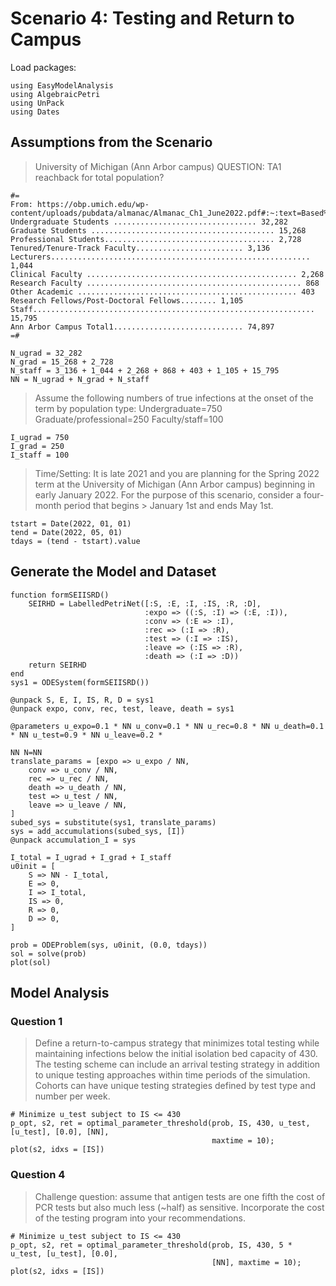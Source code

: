 # Scenario 4: Testing and Return to Campus

Load packages:

```@example scenario3
using EasyModelAnalysis
using AlgebraicPetri
using UnPack
using Dates
```

## Assumptions from the Scenario

> University of Michigan (Ann Arbor campus)
> QUESTION: TA1 reachback for total population?

```@example scenario4
#=
From: https://obp.umich.edu/wp-content/uploads/pubdata/almanac/Almanac_Ch1_June2022.pdf#:~:text=Based%20on%20the%20November%202021,All%20other%20staff%20total%2015%2C795.
Undergraduate Students ................................ 32,282
Graduate Students ......................................... 15,268
Professional Students...................................... 2,728
Tenured/Tenure-Track Faculty........................ 3,136
Lecturers.......................................................... 1,044
Clinical Faculty ............................................... 2,268
Research Faculty ................................................ 868
Other Academic ................................................. 403
Research Fellows/Post-Doctoral Fellows........ 1,105
Staff............................................................... 15,795
Ann Arbor Campus Total1............................. 74,897
=#

N_ugrad = 32_282
N_grad = 15_268 + 2_728
N_staff = 3_136 + 1_044 + 2_268 + 868 + 403 + 1_105 + 15_795
NN = N_ugrad + N_grad + N_staff
```

> Assume the following numbers of true infections at the onset of the term by population type:
> Undergraduate=750
> Graduate/professional=250
> Faculty/staff=100

```@example scenario4
I_ugrad = 750
I_grad = 250
I_staff = 100
```

> Time/Setting: It is late 2021 and you are planning for the Spring 2022 term at the University of Michigan (Ann Arbor campus) beginning in early January 2022. For the purpose of this scenario, consider a four-month period that begins > January 1st and ends May 1st.

```@example scenario4
tstart = Date(2022, 01, 01)
tend = Date(2022, 05, 01)
tdays = (tend - tstart).value
```

## Generate the Model and Dataset

```@example scenario4
function formSEIISRD()
    SEIRHD = LabelledPetriNet([:S, :E, :I, :IS, :R, :D],
                              :expo => ((:S, :I) => (:E, :I)),
                              :conv => (:E => :I),
                              :rec => (:I => :R),
                              :test => (:I => :IS),
                              :leave => (:IS => :R),
                              :death => (:I => :D))
    return SEIRHD
end
sys1 = ODESystem(formSEIISRD())

@unpack S, E, I, IS, R, D = sys1
@unpack expo, conv, rec, test, leave, death = sys1

@parameters u_expo=0.1 * NN u_conv=0.1 * NN u_rec=0.8 * NN u_death=0.1 * NN u_test=0.9 * NN u_leave=0.2 *
                                                                                                    NN N=NN
translate_params = [expo => u_expo / NN,
    conv => u_conv / NN,
    rec => u_rec / NN,
    death => u_death / NN,
    test => u_test / NN,
    leave => u_leave / NN,
]
subed_sys = substitute(sys1, translate_params)
sys = add_accumulations(subed_sys, [I])
@unpack accumulation_I = sys
```

```@example scenario4
I_total = I_ugrad + I_grad + I_staff
u0init = [
    S => NN - I_total,
    E => 0,
    I => I_total,
    IS => 0,
    R => 0,
    D => 0,
]

prob = ODEProblem(sys, u0init, (0.0, tdays))
sol = solve(prob)
plot(sol)
```

## Model Analysis

### Question 1

> Define a return-to-campus strategy that minimizes total testing while
> maintaining infections below the initial isolation bed capacity of 430. The
> testing scheme can include an arrival testing strategy in addition to unique
> testing approaches within time periods of the simulation. Cohorts can have
> unique testing strategies defined by test type and number per week.

```@example scenario4
# Minimize u_test subject to IS <= 430
p_opt, s2, ret = optimal_parameter_threshold(prob, IS, 430, u_test, [u_test], [0.0], [NN],
                                             maxtime = 10);
plot(s2, idxs = [IS])
```

### Question 4

> Challenge question: assume that antigen tests are one fifth the cost of PCR
> tests but also much less (~half) as sensitive. Incorporate the cost of the
> testing program into your recommendations.

```@example scenario4
# Minimize u_test subject to IS <= 430
p_opt, s2, ret = optimal_parameter_threshold(prob, IS, 430, 5 * u_test, [u_test], [0.0],
                                             [NN], maxtime = 10);
plot(s2, idxs = [IS])
```
